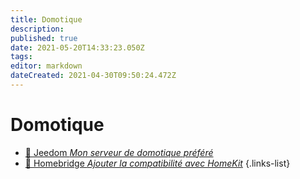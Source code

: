 ```yaml
---
title: Domotique
description: 
published: true
date: 2021-05-20T14:33:23.050Z
tags: 
editor: markdown
dateCreated: 2021-04-30T09:50:24.472Z
---
```


# Domotique
- [🦕 Jeedom *Mon serveur de domotique préféré*](/Domotique/Jeedom)
- [🍎 Homebridge *Ajouter la compatibilité avec HomeKit*](/Domotique/Jeedom)
{.links-list}